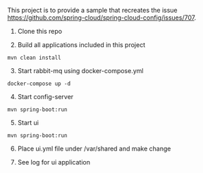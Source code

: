 
This project is to provide a sample that recreates the issue https://github.com/spring-cloud/spring-cloud-config/issues/707.


1. Clone this repo 


2. Build all applications included in this project

```
mvn clean install
```

3. Start rabbit-mq using docker-compose.yml

```
docker-compose up -d 
```

4. Start config-server

```
mvn spring-boot:run
```

5. Start ui
```
mvn spring-boot:run
```

6. Place ui.yml file under /var/shared and make change 


7. See log for ui application

